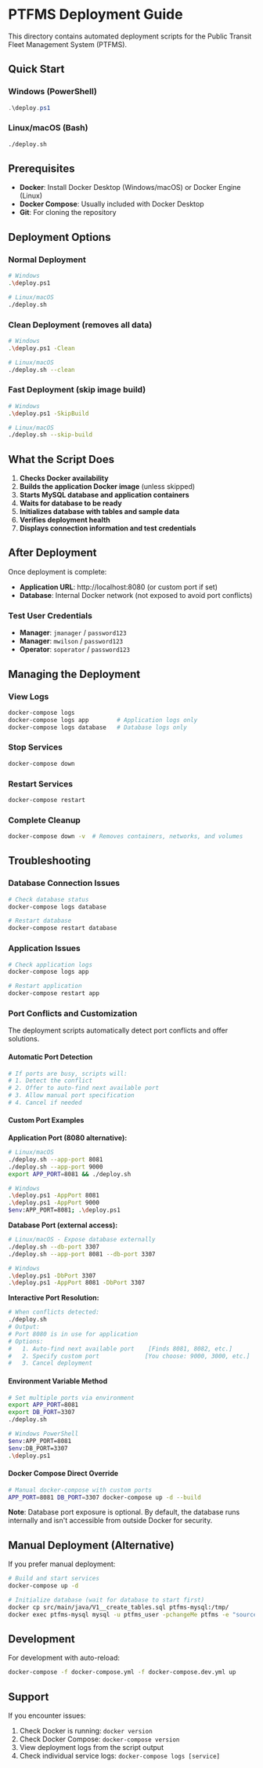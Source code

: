 # PTFMS Deployment Guide

This directory contains automated deployment scripts for the Public Transit Fleet Management System (PTFMS).

## Quick Start

### Windows (PowerShell)
```powershell
.\deploy.ps1
```

### Linux/macOS (Bash)
```bash
./deploy.sh
```

## Prerequisites

- **Docker**: Install Docker Desktop (Windows/macOS) or Docker Engine (Linux)
- **Docker Compose**: Usually included with Docker Desktop
- **Git**: For cloning the repository

## Deployment Options

### Normal Deployment
```bash
# Windows
.\deploy.ps1

# Linux/macOS
./deploy.sh
```

### Clean Deployment (removes all data)
```bash
# Windows
.\deploy.ps1 -Clean

# Linux/macOS
./deploy.sh --clean
```

### Fast Deployment (skip image build)
```bash
# Windows
.\deploy.ps1 -SkipBuild

# Linux/macOS
./deploy.sh --skip-build
```

## What the Script Does

1. **Checks Docker availability**
2. **Builds the application Docker image** (unless skipped)
3. **Starts MySQL database and application containers**
4. **Waits for database to be ready**
5. **Initializes database with tables and sample data**
6. **Verifies deployment health**
7. **Displays connection information and test credentials**

## After Deployment

Once deployment is complete:

- **Application URL**: http://localhost:8080 (or custom port if set)
- **Database**: Internal Docker network (not exposed to avoid port conflicts)

### Test User Credentials
- **Manager**: `jmanager` / `password123`
- **Manager**: `mwilson` / `password123`
- **Operator**: `soperator` / `password123`

## Managing the Deployment

### View Logs
```bash
docker-compose logs
docker-compose logs app        # Application logs only
docker-compose logs database   # Database logs only
```

### Stop Services
```bash
docker-compose down
```

### Restart Services
```bash
docker-compose restart
```

### Complete Cleanup
```bash
docker-compose down -v  # Removes containers, networks, and volumes
```

## Troubleshooting

### Database Connection Issues
```bash
# Check database status
docker-compose logs database

# Restart database
docker-compose restart database
```

### Application Issues
```bash
# Check application logs
docker-compose logs app

# Restart application
docker-compose restart app
```

### Port Conflicts and Customization

The deployment scripts automatically detect port conflicts and offer solutions.

#### Automatic Port Detection
```bash
# If ports are busy, scripts will:
# 1. Detect the conflict
# 2. Offer to auto-find next available port
# 3. Allow manual port specification
# 4. Cancel if needed
```

#### Custom Port Examples

**Application Port (8080 alternative):**
```bash
# Linux/macOS
./deploy.sh --app-port 8081
./deploy.sh --app-port 9000
export APP_PORT=8081 && ./deploy.sh

# Windows
.\deploy.ps1 -AppPort 8081
.\deploy.ps1 -AppPort 9000
$env:APP_PORT=8081; .\deploy.ps1
```

**Database Port (external access):**
```bash
# Linux/macOS - Expose database externally
./deploy.sh --db-port 3307
./deploy.sh --app-port 8081 --db-port 3307

# Windows
.\deploy.ps1 -DbPort 3307
.\deploy.ps1 -AppPort 8081 -DbPort 3307
```

**Interactive Port Resolution:**
```bash
# When conflicts detected:
./deploy.sh
# Output:
# Port 8080 is in use for application
# Options:
#   1. Auto-find next available port    [Finds 8081, 8082, etc.]
#   2. Specify custom port             [You choose: 9000, 3000, etc.]
#   3. Cancel deployment
```

#### Environment Variable Method
```bash
# Set multiple ports via environment
export APP_PORT=8081
export DB_PORT=3307
./deploy.sh

# Windows PowerShell
$env:APP_PORT=8081
$env:DB_PORT=3307
.\deploy.ps1
```

#### Docker Compose Direct Override
```bash
# Manual docker-compose with custom ports
APP_PORT=8081 DB_PORT=3307 docker-compose up -d --build
```

**Note**: Database port exposure is optional. By default, the database runs internally and isn't accessible from outside Docker for security.

## Manual Deployment (Alternative)

If you prefer manual deployment:

```bash
# Build and start services
docker-compose up -d

# Initialize database (wait for database to start first)
docker cp src/main/java/V1__create_tables.sql ptfms-mysql:/tmp/
docker exec ptfms-mysql mysql -u ptfms_user -pchangeMe ptfms -e "source /tmp/V1__create_tables.sql"
```

## Development

For development with auto-reload:
```bash
docker-compose -f docker-compose.yml -f docker-compose.dev.yml up
```

## Support

If you encounter issues:
1. Check Docker is running: `docker version`
2. Check Docker Compose: `docker-compose version`
3. View deployment logs from the script output
4. Check individual service logs: `docker-compose logs [service]`

